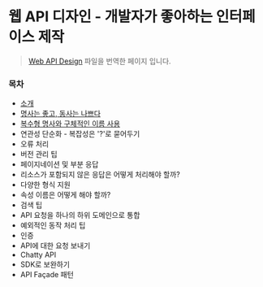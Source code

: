 # 웹 API 디자인 - 개발자가 좋아하는 인터페이스 제작

> [Web API Design](https://pages.apigee.com/rs/apigee/images/api-design-ebook-2012-03.pdf) 파일을 번역한 페이지 입니다.

### 목차

- [소개](./1.Introduction.md)
- [명사는 좋고, 동사는 나쁘다](./2.Nouns_are_good_verbs_are_bad.md)
- [복수형 명사와 구체적인 이름 사용](./3.Plural_nouns_and_concrete_names.md)
- 연관성 단순화 - 복잡성은 '?'로 묻어두기
- 오류 처리
- 버전 관리 팁
- 페이지네이션 및 부분 응답
- 리소스가 포함되지 않은 응답은 어떻게 처리해야 할까?
- 다양한 형식 지원
- 속성 이름은 어떻게 해야 할까?
- 검색 팁
- API 요청을 하나의 하위 도메인으로 통합
- 예외적인 동작 처리 팁
- 인증
- API에 대한 요청 보내기
- Chatty API
- SDK로 보완하기
- API Façade 패턴